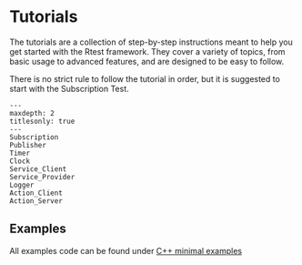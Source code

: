 # Tutorials

The tutorials are a collection of step-by-step instructions meant to help you get started with the Rtest framework.
They cover a variety of topics, from basic usage to advanced features, and are designed to be easy to follow.

There is no strict rule to follow the tutorial in order, but it is suggested to start with the Subscription Test.

```{toctree}
---
maxdepth: 2
titlesonly: true
---
Subscription
Publisher
Timer
Clock
Service_Client
Service_Provider
Logger
Action_Client
Action_Server
```


## Examples

All examples code can be found under [C++ minimal examples](https://github.com/Beam-and-Spyrosoft/rtest/tree/main/examples/test)